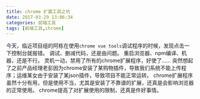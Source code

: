 ```yaml
---
title: chrome 扩展工具之坑
date: 2017-03-29 13:06:34
categories: 前端工具
tags: [前端工具,chrome]
---
```


今天，临近项目组的阿栋在使用`chrome vue tools`调试程序的时候，发现点击一下控制台就报错。
调试、删减代码，还是由问题。
重启浏览器、npm编译、机器，还是不行。
灵机一动，禁用了所有的chrome扩展程序，好使了……
突然想起了之前产品经理老彭因为chrome安装了某购物插件，导致我们系统不能上传程序；运维某女由于安装了某json插件，导致项目不能正常运转。
chrome扩展程序虽然十分有用，但是使用不当，尤其是安装了不靠谱的扩展，还真是会影响浏览器的正常使用。
chrome提高了对扩展使用的限制，还真是件好事情。
